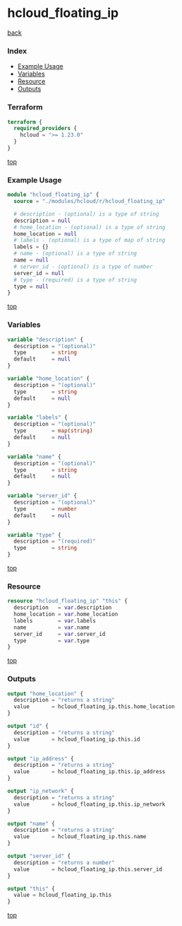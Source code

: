 # hcloud_floating_ip

[back](../hcloud.md)

### Index

- [Example Usage](#example-usage)
- [Variables](#variables)
- [Resource](#resource)
- [Outputs](#outputs)

### Terraform

```terraform
terraform {
  required_providers {
    hcloud = ">= 1.23.0"
  }
}
```

[top](#index)

### Example Usage

```terraform
module "hcloud_floating_ip" {
  source = "./modules/hcloud/r/hcloud_floating_ip"

  # description - (optional) is a type of string
  description = null
  # home_location - (optional) is a type of string
  home_location = null
  # labels - (optional) is a type of map of string
  labels = {}
  # name - (optional) is a type of string
  name = null
  # server_id - (optional) is a type of number
  server_id = null
  # type - (required) is a type of string
  type = null
}
```

[top](#index)

### Variables

```terraform
variable "description" {
  description = "(optional)"
  type        = string
  default     = null
}

variable "home_location" {
  description = "(optional)"
  type        = string
  default     = null
}

variable "labels" {
  description = "(optional)"
  type        = map(string)
  default     = null
}

variable "name" {
  description = "(optional)"
  type        = string
  default     = null
}

variable "server_id" {
  description = "(optional)"
  type        = number
  default     = null
}

variable "type" {
  description = "(required)"
  type        = string
}
```

[top](#index)

### Resource

```terraform
resource "hcloud_floating_ip" "this" {
  description   = var.description
  home_location = var.home_location
  labels        = var.labels
  name          = var.name
  server_id     = var.server_id
  type          = var.type
}
```

[top](#index)

### Outputs

```terraform
output "home_location" {
  description = "returns a string"
  value       = hcloud_floating_ip.this.home_location
}

output "id" {
  description = "returns a string"
  value       = hcloud_floating_ip.this.id
}

output "ip_address" {
  description = "returns a string"
  value       = hcloud_floating_ip.this.ip_address
}

output "ip_network" {
  description = "returns a string"
  value       = hcloud_floating_ip.this.ip_network
}

output "name" {
  description = "returns a string"
  value       = hcloud_floating_ip.this.name
}

output "server_id" {
  description = "returns a number"
  value       = hcloud_floating_ip.this.server_id
}

output "this" {
  value = hcloud_floating_ip.this
}
```

[top](#index)